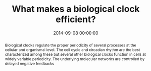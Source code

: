 ---
title: "What makes a biological clock efficient?"
subtitle: ""
summary: ""
authors: 
- Csikász-Nagy A
- Dalchau N


tags: []
categories: [Dynamical Systems]
date: 2014-09-08 00:00:00
publishDate: 2014-09-08 00:00:00
featured: false
draft: false
publication: 'Microsoft Research Cambridge'
publication_types: ["4"]
url_pdf: 'files/cardelli_fest.pdf'

abstract: Biological clocks regulate the proper periodicity of several processes at the cellular and organismal level. The cell cycle and circadian rhythm are the best characterized among these but several other biological clocks function in cells at widely variable periodicity. The underlying molecular networks are controlled by delayed negative feedbacks

projects: []
---